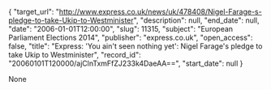 {
  "target_url": "http://www.express.co.uk/news/uk/478408/Nigel-Farage-s-pledge-to-take-Ukip-to-Westminister", 
  "description": null, 
  "end_date": null, 
  "date": "2006-01-01T12:00:00", 
  "slug": 11315, 
  "subject": "European Parliament Elections 2014", 
  "publisher": "express.co.uk", 
  "open_access": false, 
  "title": "Express: 'You ain't seen nothing yet': Nigel Farage's pledge to take Ukip to Westminister", 
  "record_id": "20060101T120000/ajClnTxmFfZJ233k4DaeAA==", 
  "start_date": null
}

None